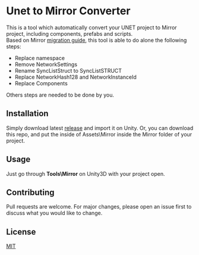 # Unet to Mirror Converter

This is a tool which automatically convert your UNET project to Mirror project, including components, prefabs and scripts.  
Based on Mirror [migration guide](https://vis2k.github.io/Mirror/General/Migration), this tool is able to do alone the following steps: 
- Replace namespace
- Remove NetworkSettings
- Rename SyncListStruct to SyncListSTRUCT
- Replace NetworkHash128 and NetworkInstanceId
- Replace Components

Others steps are needed to be done by you.

## Installation

Simply download latest [release](https://github.com/Lymdun/MirrorConverter/releases) and import it on Unity.
Or, you can download this repo, and put the inside of Assets\Mirror inside the Mirror folder of your project. 

## Usage

Just go through **Tools\Mirror** on Unity3D with your project open.

## Contributing

Pull requests are welcome. For major changes, please open an issue first to discuss what you would like to change.

## License

[MIT](https://choosealicense.com/licenses/mit/)
